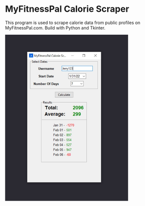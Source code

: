 # MyFitnessPal Calorie Scraper
This program is used to scrape calorie data from public profiles on MyFitnessPal.com. Build with Python and Tkinter.

<img src='screenshot.jpg' width=400>
